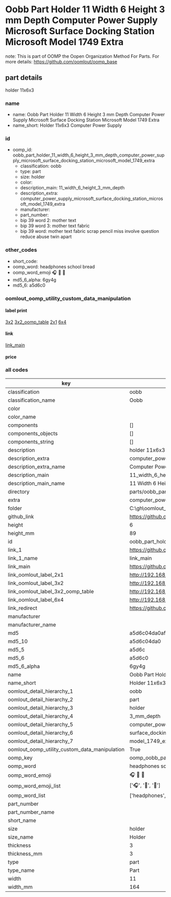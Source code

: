 # Oobb Part Holder 11 Width 6 Height 3 mm Depth Computer Power Supply Microsoft Surface Docking Station Microsoft Model 1749 Extra  

note: This is part of OOMP the Oopen Organization Method For Parts. For more details: https://github.com/oomlout/oomp_base

##  part details
  



holder 11x6x3



### name
* name: Oobb Part Holder 11 Width 6 Height 3 mm Depth Computer Power Supply Microsoft Surface Docking Station Microsoft Model 1749 Extra
* name_short: Holder 11x6x3 Computer Power Supply
### id
* oomp_id: oobb_part_holder_11_width_6_height_3_mm_depth_computer_power_supply_microsoft_surface_docking_station_microsoft_model_1749_extra
  * classification: oobb
  * type: part
  * size: holder
  * color: 
  * description_main: 11_width_6_height_3_mm_depth
  * description_extra: computer_power_supply_microsoft_surface_docking_station_microsoft_model_1749_extra
  * manufacturer: 
  * part_number: 
  * bip 39 word 2: mother text
  * bip 39 word 3: mother text fabric
  * bip 39 word: mother text fabric scrap pencil miss involve question reduce abuse twin apart

### other_codes
* short_code: 
* oomp_word: headphones school bread
* oomp_word_emoji :headphones: :school: :bread:
* md5_6_alpha: 6gy4g
* md5_6: a5d6c0






### oomlout_oomp_utility_custom_data_manipulation
#### label print
[3x2](http://192.168.1.245:1112/?label=oomp%206gy4g)
[3x2_oomp_table](http://192.168.1.108:1112/?label=oomp%206gy4g)
[2x1](http://192.168.1.242:1112/?label=oomp%206gy4g)
[6x4](http://192.168.1.55:1112/?label=oomp%206gy4g)    

#### link

[link_main](https://github.com/oomlout/oomlout_oobb_version_4_generated_parts/tree/main/navigation_oomp/oobb/part/holder/11_width_6_height_3_mm_depth/computer_power_supply_microsoft_surface_docking_station_microsoft_model_1749_extra/part)                              

#### price







### all codes 
| key | value |  
| --- | --- |  
| classification | oobb |  
| classification_name | Oobb |  
| color |  |  
| color_name |  |  
| components | [] |  
| components_objects | [] |  
| components_string | [] |  
| description | holder 11x6x3 |  
| description_extra | computer_power_supply_microsoft_surface_docking_station_microsoft_model_1749_extra |  
| description_extra_name | Computer Power Supply Microsoft Surface Docking Station Microsoft Model 1749 Extra |  
| description_main | 11_width_6_height_3_mm_depth |  
| description_main_name | 11 Width 6 Height 3 mm Depth |  
| directory | parts/oobb_part_holder_11_width_6_height_3_mm_depth_computer_power_supply_microsoft_surface_docking_station_microsoft_model_1749_extra |  
| extra | computer_power_supply_microsoft_surface_docking_station_microsoft_model_1749 |  
| folder | C:\gh\oomlout_oobb_version_4_generated_parts\parts\oobb_part_holder_11_width_6_height_3_mm_depth_computer_power_supply_microsoft_surface_docking_station_microsoft_model_1749_extra |  
| github_link | https://github.com/oomlout/oomlout_oomp_part_src/tree/main/parts/oobb_part_holder_11_width_6_height_3_mm_depth_computer_power_supply_microsoft_surface_docking_station_microsoft_model_1749_extra |  
| height | 6 |  
| height_mm | 89 |  
| id | oobb_part_holder_11_width_6_height_3_mm_depth_computer_power_supply_microsoft_surface_docking_station_microsoft_model_1749_extra |  
| link_1 | https://github.com/oomlout/oomlout_oobb_version_4_generated_parts/tree/main/navigation_oomp/oobb/part/holder/11_width_6_height_3_mm_depth/computer_power_supply_microsoft_surface_docking_station_microsoft_model_1749_extra/part |  
| link_1_name | link_main |  
| link_main | https://github.com/oomlout/oomlout_oobb_version_4_generated_parts/tree/main/navigation_oomp/oobb/part/holder/11_width_6_height_3_mm_depth/computer_power_supply_microsoft_surface_docking_station_microsoft_model_1749_extra/part |  
| link_oomlout_label_2x1 | http://192.168.1.242:1112/?label=oomp%206gy4g |  
| link_oomlout_label_3x2 | http://192.168.1.245:1112/?label=oomp%206gy4g |  
| link_oomlout_label_3x2_oomp_table | http://192.168.1.108:1112/?label=oomp%206gy4g |  
| link_oomlout_label_6x4 | http://192.168.1.55:1112/?label=oomp%206gy4g |  
| link_redirect | https://github.com/oomlout/oomlout_oobb_version_4_generated_parts/tree/main/parts/oobb_holder_11_06_03_ex_computer_power_supply_microsoft_surface_docking_station_microsoft_model_1749 |  
| manufacturer |  |  
| manufacturer_name |  |  
| md5 | a5d6c04da0af8ec637515c16a2f7ec81 |  
| md5_10 | a5d6c04da0 |  
| md5_5 | a5d6c |  
| md5_6 | a5d6c0 |  
| md5_6_alpha | 6gy4g |  
| name | Oobb Part Holder 11 Width 6 Height 3 mm Depth Computer Power Supply Microsoft Surface Docking Station Microsoft Model 1749 Extra |  
| name_short | Holder 11x6x3 Computer Power Supply |  
| oomlout_detail_hierarchy_1 | oobb |  
| oomlout_detail_hierarchy_2 | part |  
| oomlout_detail_hierarchy_3 | holder |  
| oomlout_detail_hierarchy_4 | 3_mm_depth |  
| oomlout_detail_hierarchy_5 | computer_power_supply_microsoft |  
| oomlout_detail_hierarchy_6 | surface_docking_station_microsoft |  
| oomlout_detail_hierarchy_7 | model_1749_extra |  
| oomlout_oomp_utility_custom_data_manipulation | True |  
| oomp_key | oomp_oobb_part_holder_11_width_6_height_3_mm_depth_computer_power_supply_microsoft_surface_docking_station_microsoft_model_1749_extra |  
| oomp_word | headphones school bread |  
| oomp_word_emoji | :headphones: :school: :bread: |  
| oomp_word_emoji_list | [':headphones:', ':school:', ':bread:'] |  
| oomp_word_list | ['headphones', 'school', 'bread'] |  
| part_number |  |  
| part_number_name |  |  
| short_name |  |  
| size | holder |  
| size_name | Holder |  
| thickness | 3 |  
| thickness_mm | 3 |  
| type | part |  
| type_name | Part |  
| width | 11 |  
| width_mm | 164 |  
